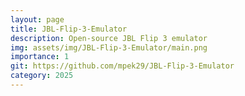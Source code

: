 ```yaml
---
layout: page
title: JBL-Flip-3-Emulator
description: Open-source JBL Flip 3 emulator
img: assets/img/JBL-Flip-3-Emulator/main.png
importance: 1
git: https://github.com/mpek29/JBL-Flip-3-Emulator
category: 2025
---
```



